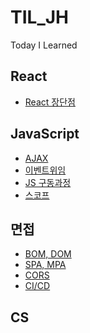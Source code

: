 # TIL_JH

Today I Learned

## React

- [React 장단점](https://github.com/Jae-hong-lee/TIL_JH/tree/main/React/react%EC%9D%98%20%EC%9E%A5%EB%8B%A8%EC%A0%90)

## JavaScript

- [AJAX](https://github.com/Jae-hong-lee/TIL_JH/tree/main/JavaScript/AJAX)
- [이벤트위임](https://github.com/Jae-hong-lee/TIL_JH/tree/main/JavaScript/%EC%9D%B4%EB%B2%A4%ED%8A%B8%EC%9C%84%EC%9E%84)
- [JS 구동과정]()
- [스코프]()

## 면접

- [BOM, DOM](https://github.com/Jae-hong-lee/TIL_JH/tree/main/%EB%A9%B4%EC%A0%91%EB%8C%80%EB%B9%84/BOM%2CDOM)
- [SPA, MPA](https://github.com/Jae-hong-lee/TIL_JH/tree/main/%EB%A9%B4%EC%A0%91%EB%8C%80%EB%B9%84/SPA%2C%20MPA)
- [CORS](https://github.com/Jae-hong-lee/TIL_JH/tree/main/%EB%A9%B4%EC%A0%91%EB%8C%80%EB%B9%84/CORS)
- [CI/CD](https://github.com/Jae-hong-lee/TIL_JH/tree/main/%EB%A9%B4%EC%A0%91%EB%8C%80%EB%B9%84/CICD)

## CS
